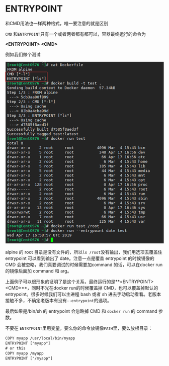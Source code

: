# ENTRYPOINT

和CMD用法也一样两种格式，唯一要注意的就是区别

`CMD` 和`ENTRYPOINT`只有一个或者两者都有都可以，容器最终运行的命令为

**&lt;ENTRYPOINT&gt; &lt;CMD&gt;**

例如我们做个测试

![](../../.gitbook/assets/image%20%2814%29.png)

alpine 的 root 目录是没有文件的，所以`ls /root`没有输出，我们用选项去覆盖住 entrypoint 可以看到输出了 date。注意一点是覆盖 entrypoint 的时候镜像的 CMD 会被忽略，我们真要调试的时候需要加command 的话，可以在docker run的镜像后面加 command 和 arg。

上面例子可以很形象的证明了是这个关系，最终运行的是**&lt;ENTRYPOINT&gt; &lt;CMD&gt;**，同时不光在docker run的时候覆盖掉 CMD，也可以覆盖掉默认的 entrypoint。很多时候我们可以主进程 bash 或者 sh 进去手动启动看看。老版本接触不多，不确定老版本有没有`--entrypoint`的选项。

最后如果是/bin/sh 的 entrypoint 会忽略掉 CMD 和 `docker run` 的 command 参数。

不要在 `ENTRYPOINT`里用变量，要么你的命令放镜像`PATH`里，要么放根目录：

```text
COPY myapp /usr/local/bin/myapp
ENTRYPOINT ["myapp"]
# or this
COPY myapp /myapp
ENTRYPOINT ["/myapp"]
```

